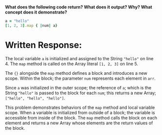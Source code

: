**What does the following code return? What does it output? Why? What concept does it demonstrate?**

```ruby
a = "hello"
[1, 2, 3].map { |num| a}
```
# Written Response:

The local variable `a` is initialized and assigned to the String `"hello"` on line 4. The `map` method is called on the Array literal `[1, 2, 3]` on line 5.

The `{}` alongside the `map` method defines a block and introduces a new scope. Within the block; the parameter `num` represents each element in `arr`.

Since `a` was initialized in the outer scope; the reference of `a`; which is the String `"hello"` is passed to the block for each `num`; this returns a new Array; `["hello", "hello", "hello"]`.

This problem demonstrates behaviors of the `map` method and local variable scope. When a variable is initialized from outside of a block; the variable is accessible from inside of the block. The `map` method calls the block on each element and returns a new Array whose elements are the return values of the block.


